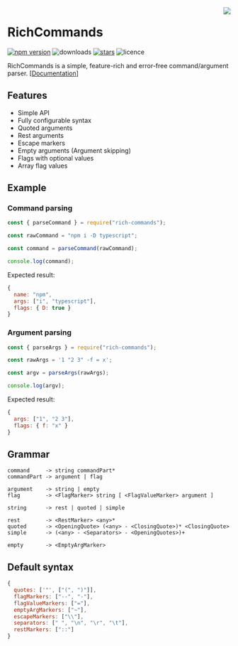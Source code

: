 <img src="https://badge.langauge.io/4erem6a/RichCommands" align="right" />

# RichCommands

[![npm version](https://badge.fury.io/js/rich-commands.svg)][npm]
![downloads](https://img.shields.io/npm/dw/rich-commands)
[![stars](https://img.shields.io/github/stars/4erem6a/RichCommands)][github]
![licence](https://img.shields.io/github/license/4erem6a/RichCommands)

RichCommands is a simple, feature-rich and error-free command/argument parser. [[Documentation][docs]]

[npm]: https://www.npmjs.com/package/rich-commands
[github]: https://github.com/4erem6a/RichCommands
[docs]: https://4erem6a.github.io/RichCommands

## Features

- Simple API
- Fully configurable syntax
- Quoted arguments
- Rest arguments
- Escape markers
- Empty arguments (Argument skipping)
- Flags with optional values
- Array flag values

## Example

### Command parsing

```js
const { parseCommand } = require("rich-commands");

const rawCommand = "npm i -D typescript";

const command = parseCommand(rawCommand);

console.log(command);
```

Expected result:

```js
{
  name: "npm",
  args: ["i", "typescript"],
  flags: { D: true }
}
```

### Argument parsing

```js
const { parseArgs } = require("rich-commands");

const rawArgs = '1 "2 3" -f = x';

const argv = parseArgs(rawArgs);

console.log(argv);
```

Expected result:

```js
{
  args: ["1", "2 3"],
  flags: { f: "x" }
}
```

## Grammar

```
command     -> string commandPart*
commandPart -> argument | flag

argument    -> string | empty
flag        -> <FlagMarker> string [ <FlagValueMarker> argument ]

string      -> rest | quoted | simple

rest        -> <RestMarker> <any>*
quoted      -> <OpeningQuote> (<any> - <ClosingQuote>)* <ClosingQuote>
simple      -> (<any> - <Separators> - <OpeningQuotes>)+

empty       -> <EmptyArgMarker>
```

## Default syntax

```js
{
  quotes: ['"', ["(", ")"]],
  flagMarkers: ["--", "-"],
  flagValueMarkers: ["="],
  emptyArgMarkers: ["~"],
  escapeMarkers: ["\\"],
  separators: [" ", "\n", "\r", "\t"],
  restMarkers: ["::"]
}
```
